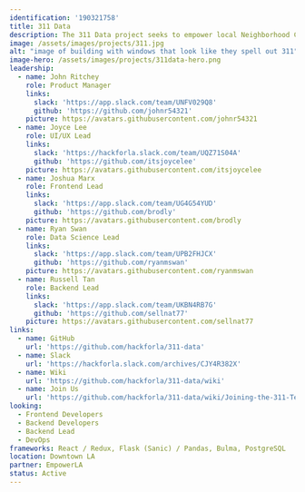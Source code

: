 ```yaml
---
identification: '190321758'
title: 311 Data
description: The 311 Data project seeks to empower local Neighborhood Councils to improve the ideation and analysis of their initiatives using the wealth of publicly available 311 data.
image: /assets/images/projects/311.jpg
alt: "image of building with windows that look like they spell out 311"
image-hero: /assets/images/projects/311data-hero.png
leadership:
  - name: John Ritchey
    role: Product Manager
    links:
      slack: 'https://app.slack.com/team/UNFV029Q8'
      github: 'https://github.com/johnr54321'
    picture: https://avatars.githubusercontent.com/johnr54321
  - name: Joyce Lee
    role: UI/UX Lead
    links:
      slack: 'https://hackforla.slack.com/team/UQZ71S04A'
      github: 'https://github.com/itsjoycelee'
    picture: https://avatars.githubusercontent.com/itsjoycelee
  - name: Joshua Marx
    role: Frontend Lead
    links:
      slack: 'https://app.slack.com/team/UG4G54YUD'
      github: 'https://github.com/brodly'
    picture: https://avatars.githubusercontent.com/brodly
  - name: Ryan Swan
    role: Data Science Lead
    links:
      slack: 'https://app.slack.com/team/UPB2FHJCX'
      github: 'https://github.com/ryanmswan'
    picture: https://avatars.githubusercontent.com/ryanmswan
  - name: Russell Tan
    role: Backend Lead
    links:
      slack: 'https://app.slack.com/team/UKBN4RB7G'
      github: 'https://github.com/sellnat77'
    picture: https://avatars.githubusercontent.com/sellnat77
links:
  - name: GitHub
    url: 'https://github.com/hackforla/311-data'
  - name: Slack
    url: 'https://hackforla.slack.com/archives/CJY4R382X'
  - name: Wiki
    url: 'https://github.com/hackforla/311-data/wiki'
  - name: Join Us
    url: 'https://github.com/hackforla/311-data/wiki/Joining-the-311-Team'
looking:
  - Frontend Developers
  - Backend Developers
  - Backend Lead
  - DevOps
frameworks: React / Redux, Flask (Sanic) / Pandas, Bulma, PostgreSQL
location: Downtown LA
partner: EmpowerLA
status: Active
---
```

